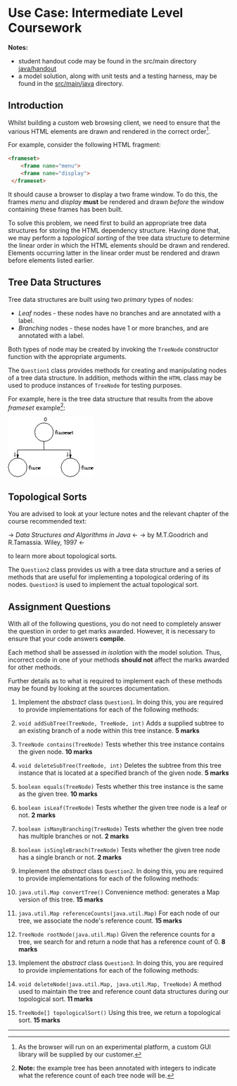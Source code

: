 Use Case: Intermediate Level Coursework
=======================================

**Notes:** 
* student handout code may be found in the src/main directory [java/handout](https://github.com/carlpulley/cloud-paper/tree/master/example/src/main/java/handout)
* a model solution, along with unit tests and a testing harness, may be found in the [src/main/java](https://github.com/carlpulley/cloud-paper/tree/master/example/src/main/java/) directory.

Introduction
------------

Whilst building a custom web browsing client, we need to ensure that the various HTML elements are drawn and rendered in the correct order[^1].

For example, consider the following HTML fragment:
```html
<frameset> 
    <frame name="menu">
    <frame name="display">
 </frameset>
```
It should cause a browser to display a two frame window. To do this, the frames _menu_ and _display_ **must** be rendered and drawn _before_ the window containing these frames has been built.

To solve this problem, we need first to build an appropriate tree data structures for storing the HTML dependency structure. Having done that, we may perform a _topological sorting_ of the tree data structure to determine the linear order in which the HTML elements should be drawn and rendered. Elements occurring latter in the linear order must be rendered and drawn before elements listed earlier.

Tree Data Structures
--------------------

Tree data structures are built using two _primary_ types of nodes:
* _Leaf_ nodes - these nodes have no branches and are annotated with a label. 
* _Branching_ nodes - these nodes have 1 or more branches, and are annotated with a label. 

Both types of node may be created by invoking the `TreeNode` constructor function with the appropriate arguments.

The `Question1` class provides methods for creating and manipulating nodes of a tree data structure. In addition, methods within the `HTML` class may be used to produce instances of `TreeNode` for testing purposes.

For example, here is the tree data structure that results from the above _frameset_ example[^2]:

![Tree Data Structure](https://github.com/carlpulley/cloud-paper/raw/master/images/tree.gif)

Topological Sorts
-----------------

You are advised to look at your lecture notes and the relevant chapter of the course recommended text:

-> _Data Structures and Algorithms in Java_ <-
-> by M.T.Goodrich and R.Tamassia. Wiley, 1997 <-

to learn more about topological sorts.

The `Question2` class provides us with a tree data structure and a series of methods that are useful for implementing a topological ordering of its nodes. `Question3` is used to implement the actual topological sort.

Assignment Questions
--------------------

With all of the following questions, you do not need to completely answer the question in order to get marks awarded. However, it is necessary to ensure that your code answers **compile**.

Each method shall be assessed _in isolation_ with the model solution. Thus, incorrect code in one of your methods **should not** affect the marks awarded for other methods.

Further details as to what is required to implement each of these methods may be found by looking at the sources documentation.

1. Implement the _abstract_ class `Question1`. In doing this, you are required to provide implementations for each of the following methods:
  1. `void addSubTree(TreeNode, TreeNode, int)`  Adds a supplied subtree to an existing branch of a node within this tree instance. **5 marks**
  2. `TreeNode contains(TreeNode)`  Tests whether this tree instance contains the given node. **10 marks**
  3. `void deleteSubTree(TreeNode, int)`  Deletes the subtree from this tree instance that is located at a specified branch of the given node. **5 marks**
  4. `boolean equals(TreeNode)` Tests whether this tree instance is the same as the given tree. **10 marks**
  5. `boolean isLeaf(TreeNode)` Tests whether the given tree node is a leaf or not. **2 marks**
  6. `boolean isManyBranching(TreeNode)`  Tests whether the given tree node has multiple branches or not. **2 marks**
  7. `boolean isSingleBranch(TreeNode)`  Tests whether the given tree node has a single branch or not. **2 marks**

2. Implement the _abstract_ class `Question2`. In doing this, you are required to provide implementations for each of the following methods:
  1. `java.util.Map convertTree()` Convenience method: generates a Map version of this tree. **15 marks**
  2. `java.util.Map referenceCounts(java.util.Map)` For each node of our tree, we associate the node's reference count. **15 marks**
  3. `TreeNode rootNode(java.util.Map)`  Given the reference counts for a tree, we search for and return a node that has a reference count of 0. **8 marks**

3. Implement the _abstract_ class `Question3`. In doing this, you are required to provide implementations for each of the following methods:
  1. `void deleteNode(java.util.Map, java.util.Map, TreeNode)`  A method used to maintain the tree and reference count data structures during our topological sort. **11 marks**
  2. `TreeNode[] topologicalSort()`  Using this tree, we return a topological sort. **15 marks**

---

[^1]: As the browser will run on an experimental platform, a custom GUI library will be supplied by our customer.

[^2]: **Note:** the example tree has been annotated with integers to indicate what the reference count of each tree node will be.
